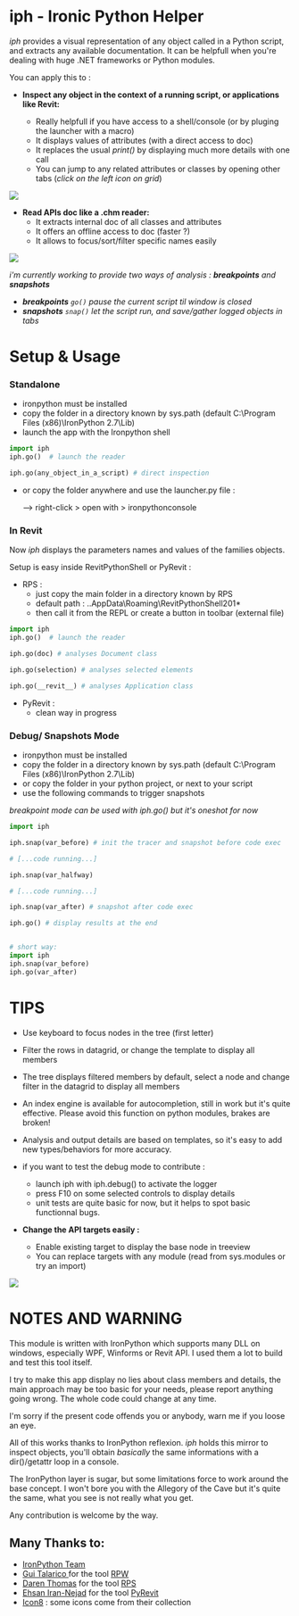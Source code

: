 # iph - Ironic Python Helper

_iph_ provides a visual representation of any object called in a Python script,
and extracts any available documentation.
It can be helpfull when you're dealing with huge .NET frameworks or Python modules.

You can apply this to :

- __Inspect any object in the context of a running script, or applications like Revit:__

  - Really helpfull if you have access to a shell/console (or by pluging the launcher with a macro)
  - It displays values of attributes (with a direct access to doc)
  - It replaces the usual _print()_ by displaying much more details with one call
  - You can jump to any related attributes or classes by opening other tabs
  (_click on the left icon on grid_) 
  
![](iph/doc/capture_revit.png)


- __Read APIs doc like a .chm reader:__ 
  - It extracts internal doc of all classes and attributes
  - It offers an offline access to doc (faster ?)
  - It allows to focus/sort/filter specific names easily
  
![](iph/doc/capture.png)

_i'm currently working to provide two ways of analysis :_ _**breakpoints** and **snapshots**_
   - _**breakpoints** `go()` pause the current script til window is closed_
   - _**snapshots** `snap()` let the script run, and save/gather logged objects in tabs_


# Setup & Usage


### Standalone 

  - ironpython must be installed
  - copy the folder in a directory known by sys.path (default C:\Program Files (x86)\IronPython 2.7\Lib)
  - launch the app with the Ironpython shell 

```python
import iph
iph.go()  # launch the reader

iph.go(any_object_in_a_script) # direct inspection 

```
  - or copy the folder anywhere and use the launcher.py file :
  
    --> right-click  > open with > ironpythonconsole




### In Revit
Now _iph_ displays the parameters names and values of the families objects. 

Setup is easy inside RevitPythonShell or PyRevit :
  - RPS :
    - just copy the main folder in a directory known by RPS
    - default path : ..AppData\Roaming\RevitPythonShell201*
    - then call it from the REPL or create a button in toolbar (external file)
    
  ```python
import iph
iph.go()  # launch the reader

iph.go(doc) # analyses Document class

iph.go(selection) # analyses selected elements

iph.go(__revit__) # analyses Application class
``` 
  - PyRevit : 
    - clean way in progress
    


### Debug/ Snapshots Mode

  - ironpython must be installed
  - copy the folder in a directory known by sys.path (default C:\Program Files (x86)\IronPython 2.7\Lib)
  - or copy the folder in your python project, or next to your script
  - use the following commands to trigger snapshots 
 
_breakpoint mode can be used with iph.go() but it's oneshot for now_
    
```python
import iph

iph.snap(var_before) # init the tracer and snapshot before code exec

# [...code running...]

iph.snap(var_halfway)

# [...code running...]

iph.snap(var_after) # snapshot after code exec

iph.go() # display results at the end


# short way:
import iph
iph.snap(var_before)
iph.go(var_after)
```


# TIPS

- Use keyboard to focus nodes in the tree (first letter)

- Filter the rows in datagrid, or change the template to display all members

- The tree displays filtered members by default, select a node and change filter in the datagrid to display all members

- An index engine is available for autocompletion, still in work but it's quite effective.
Please avoid this function on python modules, brakes are broken!

- Analysis and output details are based on templates, so it's easy to add new types/behaviors for more accuracy.

- if you want to test the debug mode to contribute :
  - launch iph with iph.debug() to activate the logger
  - press F10 on some selected controls to display details
  - unit tests are quite basic for now, but it helps to spot basic functionnal bugs.
  
- __Change the API targets easily :__

   - Enable existing target to display the base node in treeview
   - You can replace targets with any module (read from sys.modules or try an import)

![](iph/doc/capture_options.png)  

  
# NOTES  AND WARNING

This module is written with IronPython which supports many DLL on windows, especially WPF, Winforms or Revit API.
I used them a lot to build and test this tool itself.

I try to make this app display no lies about class members and details, the main approach may be too basic for your needs,
please report anything going wrong. The whole code could change at any time.

I'm sorry if the present code offends you or anybody, warn me if you loose an eye.

All of this works thanks to IronPython reflexion.
_iph_ holds this mirror to inspect objects, 
you'll obtain _basically_ the same informations with a dir()/getattr loop in a console.

The IronPython layer is sugar, 
but some limitations force to work around the base concept. 
I won't bore you with the Allegory of the Cave but it's quite the same, what you see is not really what you get.

Any contribution is welcome by the way.


## Many Thanks to:
- [IronPython Team](https://github.com/IronLanguages)
- [Gui Talarico ](https://github.com/gtalarico) for the tool [RPW](https://github.com/gtalarico/revitpythonwrapper)
- [Daren Thomas](https://github.com/daren-thomas) for the tool [RPS](https://github.com/architecture-building-systems/revitpythonshell)
- [Ehsan Iran-Nejad](https://github.com/eirannejad) for the tool [PyRevit](http://eirannejad.github.io/pyRevit/)
- [Icon8](https://icons8.com/) : some icons come from their collection
